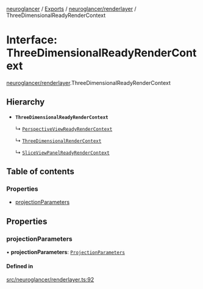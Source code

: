 [neuroglancer](../README.md) / [Exports](../modules.md) / [neuroglancer/renderlayer](../modules/neuroglancer_renderlayer.md) / ThreeDimensionalReadyRenderContext

# Interface: ThreeDimensionalReadyRenderContext

[neuroglancer/renderlayer](../modules/neuroglancer_renderlayer.md).ThreeDimensionalReadyRenderContext

## Hierarchy

- **`ThreeDimensionalReadyRenderContext`**

  ↳ [`PerspectiveViewReadyRenderContext`](neuroglancer_perspective_view_render_layer.PerspectiveViewReadyRenderContext.md)

  ↳ [`ThreeDimensionalRenderContext`](neuroglancer_renderlayer.ThreeDimensionalRenderContext.md)

  ↳ [`SliceViewPanelReadyRenderContext`](neuroglancer_sliceview_renderlayer.SliceViewPanelReadyRenderContext.md)

## Table of contents

### Properties

- [projectionParameters](neuroglancer_renderlayer.ThreeDimensionalReadyRenderContext.md#projectionparameters)

## Properties

### projectionParameters

• **projectionParameters**: [`ProjectionParameters`](../classes/neuroglancer_projection_parameters.ProjectionParameters.md)

#### Defined in

[src/neuroglancer/renderlayer.ts:92](https://github.com/ActiveBrainAtlas2/neuroglancer/blob/91617476/src/neuroglancer/renderlayer.ts#L92)
